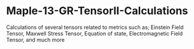 # Maple-13-GR-TensorII-Calculations
Calculations of several tensors related to metrics such as; Einstein Field Tensor, Maxwell Stress Tensor, Equation of state, Electromagnetic Field Tensor, and much more
